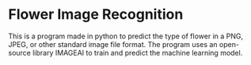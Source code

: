 # Flower Image Recognition
 
This is a program made in python to predict the type of flower in a PNG, JPEG, or other standard image file format. The program uses an open-source library IMAGEAI to train and predict the machine learning model. 

